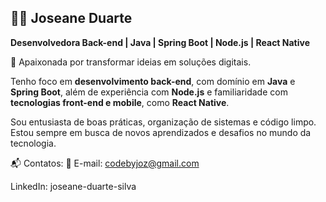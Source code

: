 ## 👩‍💻 Joseane Duarte

**Desenvolvedora Back-end | Java | Spring Boot | Node.js | React Native**

🌟 Apaixonada por transformar ideias em soluções digitais.

Tenho foco em **desenvolvimento back-end**, com domínio em **Java** e **Spring Boot**, além de experiência com **Node.js** e familiaridade com **tecnologias front-end e mobile**, como **React Native**.

Sou entusiasta de boas práticas, organização de sistemas e código limpo. Estou sempre em busca de novos aprendizados e desafios no mundo da tecnologia.

📬 Contatos: 
📧 E-mail: codebyjoz@gmail.com  

LinkedIn: joseane-duarte-silva
